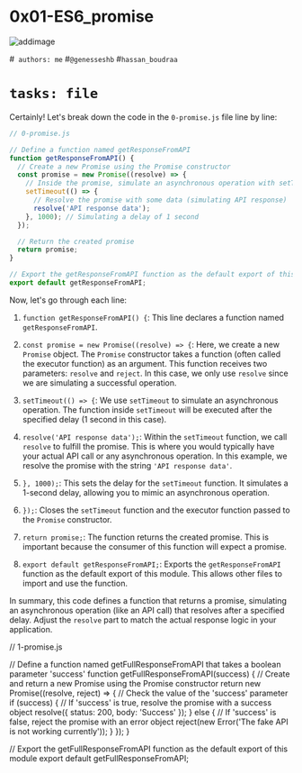 # 0x01-ES6_promise

![addimage](https://www.courseduck.com/programming/node-js/images/nodejs_udemy.jpg)

#`` authors: me`` 
#``@genesseshb``
#``hassan_boudraa``

# ``tasks: file``

Certainly! Let's break down the code in the `0-promise.js` file line by line:

```javascript
// 0-promise.js

// Define a function named getResponseFromAPI
function getResponseFromAPI() {
  // Create a new Promise using the Promise constructor
  const promise = new Promise((resolve) => {
    // Inside the promise, simulate an asynchronous operation with setTimeout
    setTimeout(() => {
      // Resolve the promise with some data (simulating API response)
      resolve('API response data');
    }, 1000); // Simulating a delay of 1 second
  });

  // Return the created promise
  return promise;
}

// Export the getResponseFromAPI function as the default export of this module
export default getResponseFromAPI;
```

Now, let's go through each line:

1. `function getResponseFromAPI() {`: This line declares a function named `getResponseFromAPI`.

2. `const promise = new Promise((resolve) => {`: Here, we create a new `Promise` object. The `Promise` constructor takes a function (often called the executor function) as an argument. This function receives two parameters: `resolve` and `reject`. In this case, we only use `resolve` since we are simulating a successful operation.

3. `setTimeout(() => {`: We use `setTimeout` to simulate an asynchronous operation. The function inside `setTimeout` will be executed after the specified delay (1 second in this case).

4. `resolve('API response data');`: Within the `setTimeout` function, we call `resolve` to fulfill the promise. This is where you would typically have your actual API call or any asynchronous operation. In this example, we resolve the promise with the string `'API response data'`.

5. `}, 1000);`: This sets the delay for the `setTimeout` function. It simulates a 1-second delay, allowing you to mimic an asynchronous operation.

6. `});`: Closes the `setTimeout` function and the executor function passed to the `Promise` constructor.

7. `return promise;`: The function returns the created promise. This is important because the consumer of this function will expect a promise.

8. `export default getResponseFromAPI;`: Exports the `getResponseFromAPI` function as the default export of this module. This allows other files to import and use the function.

In summary, this code defines a function that returns a promise, simulating an asynchronous operation (like an API call) that resolves after a specified delay. Adjust the `resolve` part to match the actual response logic in your application.


// 1-promise.js

// Define a function named getFullResponseFromAPI that takes a boolean parameter 'success'
function getFullResponseFromAPI(success) {
  // Create and return a new Promise using the Promise constructor
  return new Promise((resolve, reject) => {
    // Check the value of the 'success' parameter
    if (success) {
      // If 'success' is true, resolve the promise with a success object
      resolve({ status: 200, body: 'Success' });
    } else {
      // If 'success' is false, reject the promise with an error object
      reject(new Error('The fake API is not working currently'));
    }
  });
}

// Export the getFullResponseFromAPI function as the default export of this module
export default getFullResponseFromAPI;



